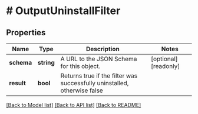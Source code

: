 # # OutputUninstallFilter

## Properties

Name | Type | Description | Notes
------------ | ------------- | ------------- | -------------
**schema** | **string** | A URL to the JSON Schema for this object. | [optional] [readonly]
**result** | **bool** | Returns true if the filter was successfully uninstalled, otherwise false |

[[Back to Model list]](../../README.md#models) [[Back to API list]](../../README.md#endpoints) [[Back to README]](../../README.md)
